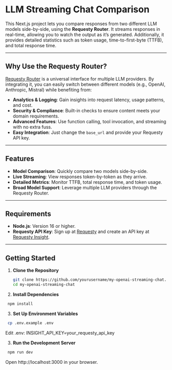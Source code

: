 # LLM Streaming Chat Comparison

This Next.js project lets you compare responses from two different LLM models side-by-side, using the **Requesty Router**. It streams responses in real-time, allowing you to watch the output as it’s generated. Additionally, it provides detailed statistics such as token usage, time-to-first-byte (TTFB), and total response time.

---

## Why Use the Requesty Router?

[Requesty Router](https://app.requesty.ai/) is a universal interface for multiple LLM providers. By integrating it, you can easily switch between different models (e.g., OpenAI, Anthropic, Mistral) while benefiting from:

- **Analytics & Logging**: Gain insights into request latency, usage patterns, and cost.
- **Security & Compliance**: Built-in checks to ensure content meets your domain requirements.
- **Advanced Features**: Use function calling, tool invocation, and streaming with no extra fuss.
- **Easy Integration**: Just change the `base_url` and provide your Requesty API key.

---

## Features

- **Model Comparison**: Quickly compare two models side-by-side.
- **Live Streaming**: View responses token-by-token as they arrive.
- **Detailed Metrics**: Monitor TTFB, total response time, and token usage.
- **Broad Model Support**: Leverage multiple LLM providers through the Requesty Router.

---

## Requirements

- **Node.js**: Version 16 or higher.
- **Requesty API Key**: Sign up at [Requesty](https://app.requesty.ai/sign-up) and create an API key at [Requesty Insight](https://app.requesty.ai/insight-api).

---

## Getting Started

1. **Clone the Repository**
   ```bash
   git clone https://github.com/yourusername/my-openai-streaming-chat.git
   cd my-openai-streaming-chat
   ```

2. **Install Dependencies**
 ```bash
  npm install
  ```

3. **Set Up Environment Variables**
 ```bash
  cp .env.example .env
  ```
  Edit .env:
  INSIGHT_API_KEY=your_requesty_api_key

3. **Run the Development Server**
 ```bash
  npm run dev
  ```
  Open http://localhost:3000 in your browser.

